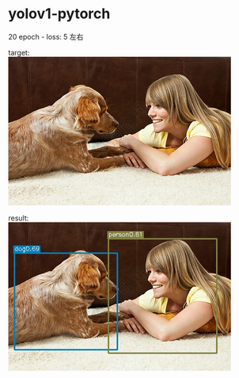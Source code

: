 # yolov1-pytorch
20 epoch - loss: 5 左右

target:  
![Alt text](R-C.jpeg)

result:  
![Alt text](result.jpg)